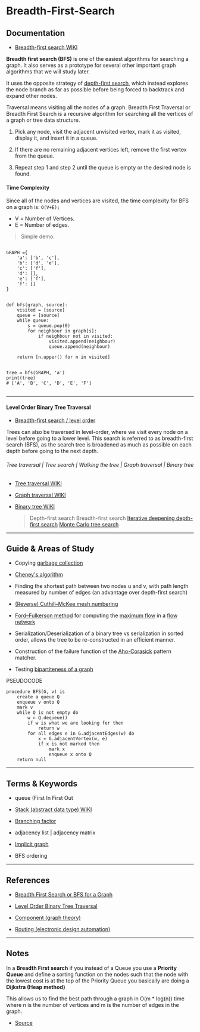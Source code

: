 Breadth-First-Search
========


Documentation
-------------

- [Breadth-first search WIKI](https://en.wikipedia.org/wiki/Breadth-first_search)

**Breadth first search (BFS)** is one of the easiest algorithms for searching a graph. It also serves as a prototype for several other important graph algorithms that we will study later.

It uses the opposite strategy of [depth-first search](https://en.wikipedia.org/wiki/Depth-first_search), which instead explores the node branch as far as possible before being forced to backtrack and expand other nodes.


Traversal means visiting all the nodes of a graph. Breadth First Traversal or Breadth First Search is a recursive algorithm for searching all the vertices of a graph or tree data structure.

1. Pick any node, visit the adjacent unvisited vertex, mark it as visited, display it, and insert it in a queue.

2. If there are no remaining adjacent vertices left, remove the first vertex from the queue.

3. Repeat step 1 and step 2 until the queue is empty or the desired node is found.

#### Time Complexity
Since all of ​the nodes and vertices are visited, the time complexity for BFS on a graph is: 
`O(V+E);` 

- V = Number of Vertices. 
- E = Number of edges.

> Simple demo:

```

GRAPH ={
    'a': ['b', 'c'],
    'b': ['d', 'e'],
    'c': ['f'],
    'd': [],
    'e': ['f'],
    'f': []
}


def bfs(graph, source):
    visited = [source]
    queue = [source]
    while queue:
        s = queue.pop(0)
        for neighbour in graph[s]:
            if neighbour not in visited:
                visited.append(neighbour)
                queue.append(neighbour)
                
    return [n.upper() for n in visited]


tree = bfs(GRAPH, 'a')
print(tree)
# ['A', 'B', 'C', 'D', 'E', 'F']


```

--------------------------------

#### Level Order Binary Tree Traversal

- [Breadth-first search / level order](https://en.wikipedia.org/wiki/Tree_traversal#Breadth-first_search_/_level_order)

Trees can also be traversed in level-order, where we visit every node on a level before going to a lower level. This search is referred to as breadth-first search (BFS), as the search tree is broadened as much as possible on each depth before going to the next depth. 


###### Tree traversal | Tree search | Walking the tree | Graph traversal | Binary tree

- [Tree traversal WIKI](https://en.wikipedia.org/wiki/Tree_traversal)
- [Graph traversal WIKI](https://en.wikipedia.org/wiki/Graph_traversal)
- [Binary tree WIKI](https://en.wikipedia.org/wiki/Binary_tree)

    >  Depth-first search
    > Breadth-first search
    > [Iterative deepening depth-first search](https://en.wikipedia.org/wiki/Iterative_deepening_depth-first_search)
    > [Monte Carlo tree search](https://en.wikipedia.org/wiki/Monte_Carlo_tree_search)



-----------------------------------------------------------------------------------------------------

Guide & Areas of Study
-----------------------

- Copying [garbage collection](https://en.wikipedia.org/wiki/Garbage_collection_(computer_science)) 
- [Cheney's algorithm](https://en.wikipedia.org/wiki/Cheney%27s_algorithm)

- Finding the shortest path between two nodes u and v, with path length measured by number of edges (an advantage over depth-first search)

- [(Reverse) Cuthill–McKee mesh numbering](https://en.wikipedia.org/wiki/Cuthill%E2%80%93McKee_algorithm)

- [Ford–Fulkerson method](https://en.wikipedia.org/wiki/Ford%E2%80%93Fulkerson_algorithm) for computing the [maximum flow](https://en.wikipedia.org/wiki/Maximum_flow_problem) in a [flow network](https://en.wikipedia.org/wiki/Flow_network)

- Serialization/Deserialization of a binary tree vs serialization in sorted order, allows the tree to be re-constructed in an efficient manner.

- Construction of the failure function of the [Aho-Corasick](https://en.wikipedia.org/wiki/Aho-Corasick) pattern matcher.

- Testing [bipartiteness of a graph](https://en.wikipedia.org/wiki/Bipartite_graph#Testing_bipartiteness)

PSEUDOCODE

```
procedure BFS(G, v) is
    create a queue Q
    enqueue v onto Q
    mark v
    while Q is not empty do
        w ← Q.dequeue()
        if w is what we are looking for then
            return w
        for all edges e in G.adjacentEdges(w) do
            x ← G.adjacentVertex(w, e)
            if x is not marked then
                mark x
                enqueue x onto Q
    return null

```


-----------------------------------------------------------------------------------------------------

Terms & Keywords
----------------

* queue (First In First Out

* [Stack (abstract data type) WIKI](https://en.wikipedia.org/wiki/Stack_(abstract_data_type)) 

* [Branching factor](https://en.wikipedia.org/wiki/Branching_factor)

*  adjacency list | adjacency matrix

* [Implicit graph](https://en.wikipedia.org/wiki/Implicit_graph)

* BFS ordering

-----------------------------------------------------------------------------------------------------

References
----------

- [Breadth First Search or BFS for a Graph](https://www.geeksforgeeks.org/breadth-first-search-or-bfs-for-a-graph/)

- [Level Order Binary Tree Traversal](https://www.geeksforgeeks.org/level-order-tree-traversal/)

- [Component (graph theory)](https://en.wikipedia.org/wiki/Component_(graph_theory))

- [Routing (electronic design automation)](https://en.wikipedia.org/wiki/Routing_(electronic_design_automation))

-----------------------------------------------------------------------------------------------------

Notes
-----


In a **Breadth First search** if you instead of a Queue you use a **Priority Queue** and define a sorting function on the nodes such that the node with the lowest cost is at the top of the Priority Queue you basically are doing a **Dijkstra (Heap method)**

 This allows us to find the best path through a graph in O(m * log(n)) time where n is the number of vertices and m is the number of edges in the graph.

 - [Source](https://www.topcoder.com/community/competitive-programming/tutorials/introduction-to-graphs-and-their-data-structures-section-3/)